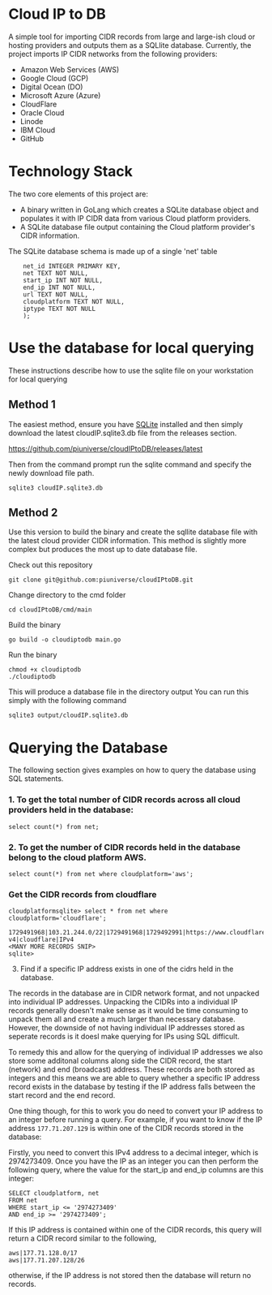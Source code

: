 # Cloud IP to DB
A simple tool for importing CIDR records from large and large-ish cloud or hosting providers and outputs them as a SQLlite database. Currently, the project imports IP CIDR networks from the following providers:

- Amazon Web Services (AWS)
- Google Cloud (GCP)
- Digital Ocean (DO)
- Microsoft Azure (Azure)
- CloudFlare
- Oracle Cloud
- Linode
- IBM Cloud
- GitHub

# Technology Stack

The two core elements of this project are:
 - A binary written in GoLang which creates a SQLite database object and populates it with IP CIDR data from various Cloud platform providers.
 - A SQLite database file output containing the Cloud platform provider's CIDR information.

The SQLite database schema is made up of a single 'net' table

```CREATE TABLE IF NOT EXISTS net (
 	net_id INTEGER PRIMARY KEY,
 	net TEXT NOT NULL,
 	start_ip INT NOT NULL,
 	end_ip INT NOT NULL,
 	url TEXT NOT NULL,
 	cloudplatform TEXT NOT NULL,
 	iptype TEXT NOT NULL
 	);
 ```
# Use the database for local querying

These instructions describe how to use the sqlite file on your workstation for local querying

## Method 1
The easiest method, ensure you have [SQLite](https://www.sqlite.org/download.html) installed and then simply download the latest cloudIP.sqlite3.db file from the releases section.

https://github.com/piuniverse/cloudIPtoDB/releases/latest

Then from the command prompt run the sqlite command and specify the newly download file path.

```
sqlite3 cloudIP.sqlite3.db
```

## Method 2
Use this version to build the binary and create the sqllite database file with the latest cloud provider CIDR information.  This method is slightly more complex but produces the most up to date database file.

Check out this repository
```
git clone git@github.com:piuniverse/cloudIPtoDB.git
```
Change directory to the cmd folder
```
cd cloudIPtoDB/cmd/main
```
Build the binary
```
go build -o cloudiptodb main.go
```

Run the binary
```
chmod +x cloudiptodb
./cloudiptodb
```

This will produce a database file in the directory output
You can run this simply with the following command

```
sqlite3 output/cloudIP.sqlite3.db
```

# Querying the Database
The following section gives examples on how to query the database using SQL statements.

### 1. To get the total number of CIDR records across all cloud providers held in the database:

```
select count(*) from net;
```

### 2. To get the number of CIDR records held in the database belong to the cloud platform AWS.

```
select count(*) from net where cloudplatform='aws';
```

### Get the CIDR records from cloudflare
```
cloudplatformsqlite> select * from net where cloudplatform='cloudflare';
```
```
1729491968|103.21.244.0/22|1729491968|1729492991|https://www.cloudflare.com/ips-v4|cloudflare|IPv4
<MANY MORE RECORDS SNIP>
sqlite> 
```

3. Find if a specific IP address exists in one of the cidrs held in the database.

The records in the database are in CIDR network format, and not unpacked into individual IP addresses. 
Unpacking the CIDRs into a individual IP records generally doesn't make sense as it would be time consuming to unpack them all and create a much larger than necessary database.
However, the downside of not having individual IP addresses stored as seperate records is it doesl make querying for IPs using SQL difficult.

To remedy this and allow for the querying of individual IP addresses we also store some additonal columns along side the CIDR record, the start (network) and end (broadcast) address. These records are both stored as integers and this means we are able to query whether a specific IP address record exists in the database by testing if the IP address falls between the start record and the end record.

One thing though, for this to work you do need to convert your IP address to an integer before running a query. 
For example, if you want to know if the IP address `177.71.207.129` is within one of the CIDR records stored in the database:

Firstly, you need to convert this IPv4 address to a decimal integer, which is 2974273409. Once you have the IP as an integer you can then perform the following query, where the value for the start_ip and end_ip columns are this integer:

```
SELECT cloudplatform, net 
FROM net 
WHERE start_ip <= '2974273409'
AND end_ip >= '2974273409';
```
If this IP address is contained within one of the CIDR records, this query will return a CIDR record similar to the following,

```
aws|177.71.128.0/17
aws|177.71.207.128/26
```
otherwise, if the IP address is not stored then the database will return no records.


